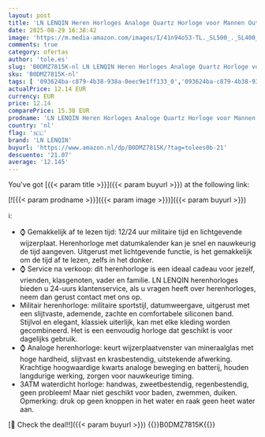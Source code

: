 ```yaml
---
layout: post
title: 'LN LENQIN Heren Horloges Analoge Quartz Horloge voor Mannen Outdoor Sport Horloge Lichtgevende Mode Casual Waterdichte Heren Horloges met Datum en Siliconen Band  Zwart  riem'
date: 2025-08-29 16:38:42
image: 'https://m.media-amazon.com/images/I/41n94o53-TL._SL500_._SL400_.jpg'
comments: true
category: ofertas
author: 'tole.es'
slug: 'B0DMZ7815K-nl LN LENQIN Heren Horloges Analoge Quartz Horloge voor...'
sku: 'B0DMZ7815K-nl'
tags: [ '093624ba-c879-4b38-938a-0eec9e1ff133_0','093624ba-c879-4b38-938a-0eec9e1ff133_3601','Arborist Merchandising Root','Herenhorloges','Herenmode','Kleding, schoenen & sieraden','Kleding, schoenen en sieraden','New Arrivals','Polshorloges voor heren','Self Service','Special Features Stores','ln lenqin','🇳🇱', ]
actualPrice: 12.14 EUR
currency: EUR
price: 12.14
comparePrice: 15.38 EUR
prodname: 'LN LENQIN Heren Horloges Analoge Quartz Horloge voor Mannen Outdoor Sport Horloge Lichtgevende Mode Casual Waterdichte Heren Horloges met Datum en Siliconen Band  Zwart  riem'
country: 'nl'
flag: '🇳🇱'
brand: 'LN LENQIN'
buyurl: 'https://www.amazon.nl/dp/B0DMZ7815K/?tag=tolees0b-21'
descuento: '21.07'
average: '12.145'
---
```


You've got [{{< param title >}}]({{< param buyurl >}}) at the following link:

[![{{< param prodname >}}]({{< param image >}})]({{< param buyurl >}})

ℹ️:

- ⌚ Gemakkelijk af te lezen tijd: 12/24 uur militaire tijd en lichtgevende wijzerplaat. Herenhorloge met datumkalender kan je snel en nauwkeurig de tijd aangeven. Uitgerust met lichtgevende functie, is het gemakkelijk om de tijd af te lezen, zelfs in het donker.
- ⌚ Service na verkoop: dit herenhorloge is een ideaal cadeau voor jezelf, vrienden, klasgenoten, vader en familie. LN LENQIN herenhorloges bieden u 24-uurs klantenservice, als u vragen heeft over herenhorloges, neem dan gerust contact met ons op.
- Militair herenhorloge: militaire sportstijl, datumweergave, uitgerust met een slijtvaste, ademende, zachte en comfortabele siliconen band. Stijlvol en elegant, klassiek uiterlijk, kan met elke kleding worden gecombineerd. Het is een eenvoudig horloge dat geschikt is voor dagelijks gebruik.
- ⌚ Analoge herenhorloge: keurt wijzerplaatvenster van mineraalglas met hoge hardheid, slijtvast en krasbestendig, uitstekende afwerking. Krachtige hoogwaardige kwarts analoge beweging en batterij, houden langdurige werking, zorgen voor nauwkeurige timing.
- 3ATM waterdicht horloge: handwas, zweetbestendig, regenbestendig, geen probleem! Maar niet geschikt voor baden, zwemmen, duiken. Opmerking: druk op geen knoppen in het water en raak geen heet water aan.

[🛒 Check the deal!!]({{< param buyurl >}})
{{<world>}}B0DMZ7815K{{</world>}}
